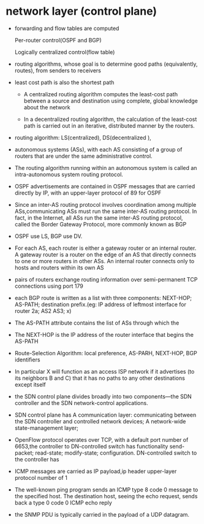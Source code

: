 # network layer (control plane)

- forwarding and flow tables are computed

  Per-router control(OSPF and BGP)

  Logically centralized control(flow table)

- routing algorithms, whose goal is to determine good paths (equivalently, routes), from senders to receivers

- least cost path is also the shortest path 

  - A centralized routing algorithm computes the least-cost path between a source and destination using complete, global knowledge about the network

  - In a decentralized routing algorithm, the calculation of the least-cost path is carried out in an iterative, distributed manner by the routers. 

- routing algorithm: LS(centralized), DS(decentralized ), 

- autonomous systems (ASs), with each AS consisting of a group of routers that are under the same administrative control. 

- The routing algorithm running within an autonomous system is called an intra-autonomous system routing protocol.

- OSPF advertisements are contained in OSPF messages that are carried directly by IP, with an upper-layer protocol of 89 for OSPF

- Since an inter-AS routing protocol involves coordination among multiple ASs,communicating ASs must run the same inter-AS routing protocol. In fact, in the Internet, all ASs run the same inter-AS routing protocol, called the Border Gateway Protocol, more commonly known as BGP 

- OSPF use LS, BGP use DV.

- For each AS, each router is either a gateway router or an internal router. A gateway router is a router on the edge of an AS that directly connects to one or more routers in other ASs. An internal router connects only to hosts and routers within its own AS

- pairs of routers exchange routing information over semi-permanent TCP connections using port 179

- each BGP route is written as a list with three components: NEXT-HOP; AS-PATH; destination prefix.(eg: IP address of leftmost interface for router 2a; AS2 AS3; x)

- The AS-PATH attribute contains the list of ASs through which the

- The NEXT-HOP is the IP address of the router interface that begins the AS-PATH

- Route-Selection Algorithm: local preference, AS-PARH, NEXT-HOP, BGP identifiers 

- In particular X will function as an access ISP network if it advertises (to its neighbors B and C) that it has no paths to any other destinations except itself

- the SDN control plane divides broadly into two components—the SDN controller and the SDN network-control applications. 

- SDN control plane has A communication layer: communicating between the SDN controller and controlled network devices; A network-wide state-management layer; 

- OpenFlow protocol operates over TCP, with a default port number of 6653,the controller to  DN-controlled switch has functionality send-packet; read-state; modify-state; configuration. DN-controlled switch to the controller has 

- ICMP messages are carried as IP payload,ip header  upper-layer protocol number of 1

- The well-known ping program sends an ICMP type 8 code 0 message to the specified host. The destination host, seeing the echo request, sends back a type 0 code 0 ICMP echo reply

- the SNMP PDU is typically carried in the payload of a UDP datagram. 
